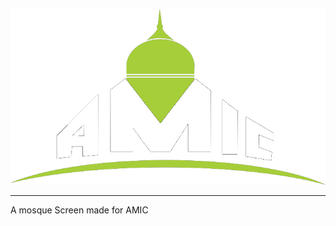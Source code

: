 <p align="center">
  <img src="https://github.com/kmaba/Armadale-Mosque-Screen/blob/main/branding/Logo-White.png?raw=true" alt="Amic Logo" />
</p>
<hr>
A mosque Screen made for AMIC